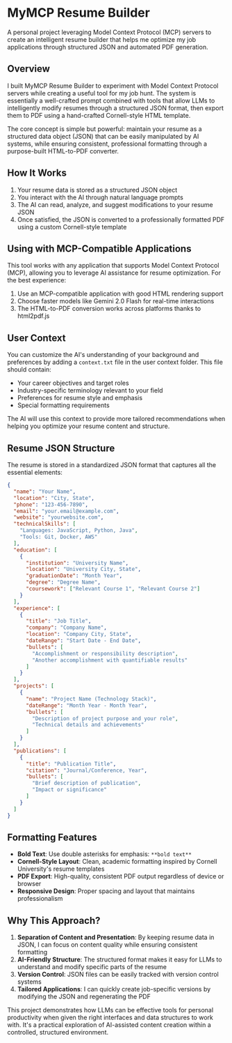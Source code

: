 # MyMCP Resume Builder

A personal project leveraging Model Context Protocol (MCP) servers to create an intelligent resume builder that helps me optimize my job applications through structured JSON and automated PDF generation.

## Overview

I built MyMCP Resume Builder to experiment with Model Context Protocol servers while creating a useful tool for my job hunt. The system is essentially a well-crafted prompt combined with tools that allow LLMs to intelligently modify resumes through a structured JSON format, then export them to PDF using a hand-crafted Cornell-style HTML template.

The core concept is simple but powerful: maintain your resume as a structured data object (JSON) that can be easily manipulated by AI systems, while ensuring consistent, professional formatting through a purpose-built HTML-to-PDF converter.

## How It Works

1. Your resume data is stored as a structured JSON object
2. You interact with the AI through natural language prompts
3. The AI can read, analyze, and suggest modifications to your resume JSON
4. Once satisfied, the JSON is converted to a professionally formatted PDF using a custom Cornell-style template

## Using with MCP-Compatible Applications

This tool works with any application that supports Model Context Protocol (MCP), allowing you to leverage AI assistance for resume optimization. For the best experience:

1. Use an MCP-compatible application with good HTML rendering support
2. Choose faster models like Gemini 2.0 Flash for real-time interactions
3. The HTML-to-PDF conversion works across platforms thanks to html2pdf.js

## User Context

You can customize the AI's understanding of your background and preferences by adding a `context.txt` file in the user context folder. This file should contain:

- Your career objectives and target roles
- Industry-specific terminology relevant to your field
- Preferences for resume style and emphasis
- Special formatting requirements

The AI will use this context to provide more tailored recommendations when helping you optimize your resume content and structure.

## Resume JSON Structure

The resume is stored in a standardized JSON format that captures all the essential elements:

```json
{
  "name": "Your Name",
  "location": "City, State",
  "phone": "123-456-7890",
  "email": "your.email@example.com",
  "website": "yourwebsite.com",
  "technicalSkills": [
    "Languages: JavaScript, Python, Java",
    "Tools: Git, Docker, AWS"
  ],
  "education": [
    {
      "institution": "University Name",
      "location": "University City, State",
      "graduationDate": "Month Year",
      "degree": "Degree Name",
      "coursework": ["Relevant Course 1", "Relevant Course 2"]
    }
  ],
  "experience": [
    {
      "title": "Job Title",
      "company": "Company Name",
      "location": "Company City, State",
      "dateRange": "Start Date - End Date",
      "bullets": [
        "Accomplishment or responsibility description",
        "Another accomplishment with quantifiable results"
      ]
    }
  ],
  "projects": [
    {
      "name": "Project Name (Technology Stack)",
      "dateRange": "Month Year - Month Year",
      "bullets": [
        "Description of project purpose and your role",
        "Technical details and achievements"
      ]
    }
  ],
  "publications": [
    {
      "title": "Publication Title",
      "citation": "Journal/Conference, Year",
      "bullets": [
        "Brief description of publication",
        "Impact or significance"
      ]
    }
  ]
}
```

## Formatting Features

- **Bold Text**: Use double asterisks for emphasis: `**bold text**` 
- **Cornell-Style Layout**: Clean, academic formatting inspired by Cornell University's resume templates
- **PDF Export**: High-quality, consistent PDF output regardless of device or browser
- **Responsive Design**: Proper spacing and layout that maintains professionalism

## Why This Approach?

1. **Separation of Content and Presentation**: By keeping resume data in JSON, I can focus on content quality while ensuring consistent formatting
2. **AI-Friendly Structure**: The structured format makes it easy for LLMs to understand and modify specific parts of the resume
3. **Version Control**: JSON files can be easily tracked with version control systems
4. **Tailored Applications**: I can quickly create job-specific versions by modifying the JSON and regenerating the PDF

This project demonstrates how LLMs can be effective tools for personal productivity when given the right interfaces and data structures to work with. It's a practical exploration of AI-assisted content creation within a controlled, structured environment.
